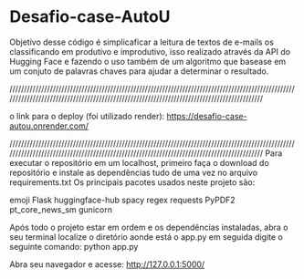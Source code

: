 # Desafio-case-AutoU

Objetivo desse código é simplicaficar a leitura de textos de e-mails os classificando em produtivo e improdutivo, isso realizado através da API do Hugging Face e fazendo o uso também de um algoritmo que basease em um conjuto de palavras chaves para ajudar a determinar o resultado.

///////////////////////////////////////////////////////////////////////////////////////////////////////////////////////////////////////////////////////////////////////////////////////////

o link para o deploy (foi utilizado render): https://desafio-case-autou.onrender.com/

///////////////////////////////////////////////////////////////////////////////////////////////////////////////////////////////////////////////////////////////////////////////////////////
Para executar o repositório em um localhost, primeiro faça o download do repositório e instale as dependências tudo de uma vez no arquivo requirements.txt 
Os principais pacotes usados neste projeto são:

emoji
Flask
huggingface-hub
spacy
regex
requests
PyPDF2
pt_core_news_sm
gunicorn

Após todo o projeto estar em ordem e os dependências instaladas, abra o seu terminal localize o diretório aonde está o app.py em seguida digite o seguinte comando:
python app.py

Abra seu navegador e acesse:
http://127.0.0.1:5000/
